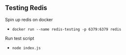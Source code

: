 ## Testing Redis 

Spin up redis on docker
- `docker run --name redis-testing -p 6379:6379 redis`

Run test script
- `node index.js`